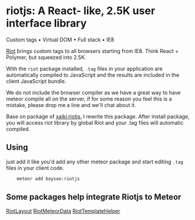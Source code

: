 # riotjs: A React- like, 2.5K user interface library

Custom tags • Virtual DOM • Full stack • IE8

[Riot](https://muut.com/riotjs/) brings custom tags to all browsers
starting from IE8. Think React + Polymer, but squeezed into 2.5K.

With the `riot` package installed, `.tag` files in your application
are automatically compiled to JavaScript and the results are included
in the client JavaScript bundle.

We do not include the browser compiler as we have a great way to have meteor
compile all on the server, if for some reason you feel this is a mistake,
please drop me a line and we'll chat about it.

Base on package of [xaiki:riotjs](https://github.com/xaiki/meteor-riotjs.git), I rewrite this package. After install package, you will access riot library by global Riot and your .tag files will automatic compiled.

## Using

just add it like you'd add any other meteor package and start editing `.tag`
files in your client code.

```sh
    meteor add baysao:riotjs
```

## Some packages help integrate Riotjs to Meteor
[RiotLayout](https://github.com/baysao/meteor-riot-layout)
[RiotMeteorData](https://github.com/baysao/riot-meteor-data)
[RiotTemplateHelper](https://github.com/baysao/riot-template-helper)
